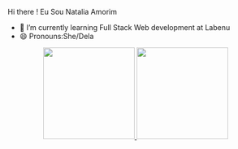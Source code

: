  Hi there  ! Eu Sou Natalia Amorim


- 🌱 I’m currently learning  Full Stack Web development at Labenu
- 😄 Pronouns:She/Dela

<div align="center">
  <a href="https://github.com/natalliaamorim">
  <img height="180em" src="https://github-readme-stats.vercel.app/apusername=natalliaamorimi&show_icons=false&theme=dracula&include_all_commits=true&count_private=true"/>
  
  <img height="180em" src="https://github-readme-stats.vercel.app/api/top-langs/?username=natalliaamorim&layout=compact&langs_count=7&theme=dracula"/>
</div>
